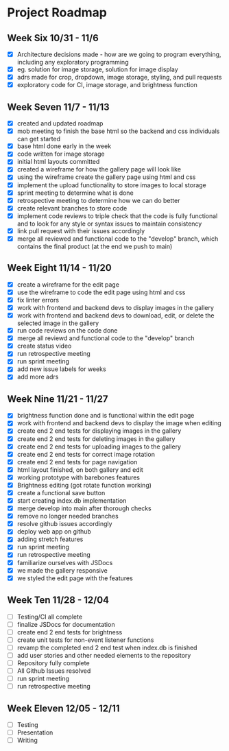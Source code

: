 # Project Roadmap

## Week Six 10/31 - 11/6

- [x] Architecture decisions made - how are we going to program everything, including any exploratory programming
- [x] eg. solution for image storage, solution for image display
- [x] adrs made for crop, dropdown, image storage, styling, and pull requests
- [x] exploratory code for CI, image storage, and brightness function 

## Week Seven 11/7 - 11/13

- [x] created and updated roadmap 
- [x] mob meeting to finish the base html so the backend and css individuals can get started
- [x] base html done early in the week
- [x] code written for image storage 
- [x] initial html layouts committed
- [x] created a wireframe for how the gallery page will look like
- [x] using the wireframe create the gallery page using html and css
- [x] implement the upload functionality to store images to local storage
- [x] sprint meeting to determine what is done
- [x] retrospective meeting to determine how we can do better
- [x] create relevant branches to store code
- [x] implement code reviews to triple check that the code is fully functional and to look for any style or syntax issues to maintain consistency
- [x] link pull request with their issues accordingly
- [x] merge all reviewed and functional code to the "develop" branch, which contains the final product (at the end we push to main)

## Week Eight 11/14 - 11/20

- [x] create a wireframe for the edit page
- [x] use the wireframe to code the edit page using html and css
- [x] fix linter errors
- [x] work with frontend and backend devs to display images in the gallery
- [x] work with frontend and backend devs to download, edit, or delete the selected image in the gallery
- [x] run code reviews on the code done
- [x] merge all reviewd and functional code to the "develop" branch
- [x] create status video
- [x] run retrospective meeting
- [x] run sprint meeting
- [x] add new issue labels for weeks
- [x] add more adrs

## Week Nine 11/21 - 11/27

- [x] brightness function done and is functional within the edit page
- [x] work with frontend and backend devs to display the image when editing
- [x] create end 2 end tests for displaying images in the gallery
- [x] create end 2 end tests for deleting images in the gallery
- [x] create end 2 end tests for uploading images to the gallery
- [x] create end 2 end tests for correct image rotation
- [x] create end 2 end tests for page navigation
- [x] html layout finished, on both gallery and edit
- [x] working prototype with barebones features
- [x] Brightness editing (got rotate function working)
- [x] create a functional save button
- [x] start creating index.db implementation
- [x] merge develop into main after thorough checks
- [x] remove no longer needed branches
- [x] resolve github issues accordingly
- [x] deploy web app on github
- [x] adding stretch features
- [x] run sprint meeting
- [x] run retrospective meeting
- [x] familiarize ourselves with JSDocs
- [x] we made the gallery responsive
- [x] we styled the edit page with the features

## Week Ten 11/28 - 12/04

- [ ] Testing/CI all complete
- [ ] finalize JSDocs for documentation
- [ ] create end 2 end tests for brightness
- [ ] create unit tests for non-event listener functions
- [ ] revamp the completed end 2 end test when index.db is finished
- [ ] add user stories and other needed elements to the repository
- [ ] Repository fully complete
- [ ] All Github Issues resolved
- [ ] run sprint meeting
- [ ] run retrospective meeting

## Week Eleven 12/05 - 12/11

- [ ] Testing
- [ ] Presentation
- [ ] Writing
